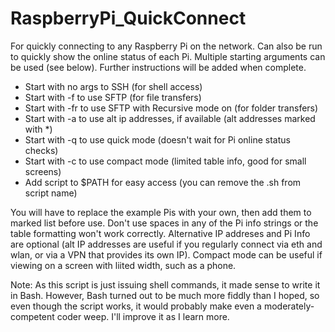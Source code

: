# RaspberryPi_QuickConnect
For quickly connecting to any Raspberry Pi on the network.
Can also be run to quickly show the online status of each Pi.
Multiple starting arguments can be used (see below).
Further instructions will be added when complete.

- Start with no args to SSH (for shell access)
- Start with -f to use SFTP (for file transfers)
- Start with -fr to use SFTP with Recursive mode on (for folder transfers)
- Start with -a to use alt ip addresses, if available (alt addresses marked with *)
- Start with -q to use quick mode (doesn't wait for Pi online status checks)
- Start with -c to use compact mode (limited table info, good for small screens)
- Add script to $PATH for easy access (you can remove the .sh from script name)

You will have to replace the example Pis with your own, then add them to marked list before use.
Don't use spaces in any of the Pi info strings or the table formatting won't work correctly.
Alternative IP addreses and Pi Info are optional (alt IP addresses are useful if you
regularly connect via eth and wlan, or via a VPN that provides its own IP).
Compact mode can be useful if viewing on a screen with liited width, such as a phone.

Note: As this script is just issuing shell commands, it made sense to write it
      in Bash. However, Bash turned out to be much more fiddly than I hoped,
      so even though the script works, it would probably make even a 
      moderately-competent coder weep. I'll improve it as I learn more.